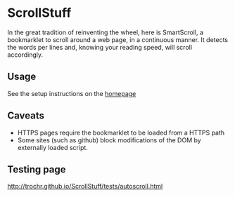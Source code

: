 ScrollStuff
===========

In the great tradition of reinventing the wheel, here is SmartScroll, a bookmarklet to scroll around a web page, in a continuous manner. It detects the words per lines and, knowing your reading speed, will scroll accordingly.


Usage
-----

See the setup instructions on the [homepage](http://trochr.github.io/ScrollStuff/) 


Caveats
------

- HTTPS pages require the bookmarklet to be loaded from a HTTPS path
- Some sites (such as github) block modifications of the DOM by externally loaded script.


Testing page 
-----

http://trochr.github.io/ScrollStuff/tests/autoscroll.html
